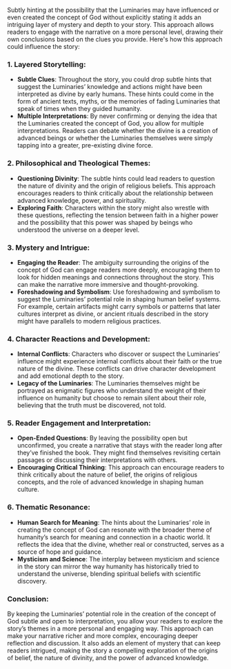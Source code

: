 Subtly hinting at the possibility that the Luminaries may have influenced or even created the concept of God without explicitly stating it adds an intriguing layer of mystery and depth to your story. This approach allows readers to engage with the narrative on a more personal level, drawing their own conclusions based on the clues you provide. Here's how this approach could influence the story:

### 1. **Layered Storytelling**:
   - **Subtle Clues**: Throughout the story, you could drop subtle hints that suggest the Luminaries’ knowledge and actions might have been interpreted as divine by early humans. These hints could come in the form of ancient texts, myths, or the memories of fading Luminaries that speak of times when they guided humanity.
   - **Multiple Interpretations**: By never confirming or denying the idea that the Luminaries created the concept of God, you allow for multiple interpretations. Readers can debate whether the divine is a creation of advanced beings or whether the Luminaries themselves were simply tapping into a greater, pre-existing divine force.

### 2. **Philosophical and Theological Themes**:
   - **Questioning Divinity**: The subtle hints could lead readers to question the nature of divinity and the origin of religious beliefs. This approach encourages readers to think critically about the relationship between advanced knowledge, power, and spirituality.
   - **Exploring Faith**: Characters within the story might also wrestle with these questions, reflecting the tension between faith in a higher power and the possibility that this power was shaped by beings who understood the universe on a deeper level.

### 3. **Mystery and Intrigue**:
   - **Engaging the Reader**: The ambiguity surrounding the origins of the concept of God can engage readers more deeply, encouraging them to look for hidden meanings and connections throughout the story. This can make the narrative more immersive and thought-provoking.
   - **Foreshadowing and Symbolism**: Use foreshadowing and symbolism to suggest the Luminaries’ potential role in shaping human belief systems. For example, certain artifacts might carry symbols or patterns that later cultures interpret as divine, or ancient rituals described in the story might have parallels to modern religious practices.

### 4. **Character Reactions and Development**:
   - **Internal Conflicts**: Characters who discover or suspect the Luminaries’ influence might experience internal conflicts about their faith or the true nature of the divine. These conflicts can drive character development and add emotional depth to the story.
   - **Legacy of the Luminaries**: The Luminaries themselves might be portrayed as enigmatic figures who understand the weight of their influence on humanity but choose to remain silent about their role, believing that the truth must be discovered, not told.

### 5. **Reader Engagement and Interpretation**:
   - **Open-Ended Questions**: By leaving the possibility open but unconfirmed, you create a narrative that stays with the reader long after they’ve finished the book. They might find themselves revisiting certain passages or discussing their interpretations with others.
   - **Encouraging Critical Thinking**: This approach can encourage readers to think critically about the nature of belief, the origins of religious concepts, and the role of advanced knowledge in shaping human culture.

### 6. **Thematic Resonance**:
   - **Human Search for Meaning**: The hints about the Luminaries’ role in creating the concept of God can resonate with the broader theme of humanity’s search for meaning and connection in a chaotic world. It reflects the idea that the divine, whether real or constructed, serves as a source of hope and guidance.
   - **Mysticism and Science**: The interplay between mysticism and science in the story can mirror the way humanity has historically tried to understand the universe, blending spiritual beliefs with scientific discovery.

### Conclusion:
By keeping the Luminaries’ potential role in the creation of the concept of God subtle and open to interpretation, you allow your readers to explore the story’s themes in a more personal and engaging way. This approach can make your narrative richer and more complex, encouraging deeper reflection and discussion. It also adds an element of mystery that can keep readers intrigued, making the story a compelling exploration of the origins of belief, the nature of divinity, and the power of advanced knowledge.
